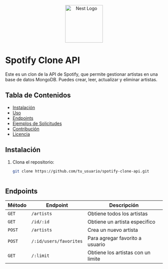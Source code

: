 <p align="center">
  <a href="http://nestjs.com/" target="blank"><img src="https://nestjs.com/img/logo-small.svg" width="120" alt="Nest Logo" /></a>
</p>

# Spotify Clone API

Este es un clon de la API de Spotify, que permite gestionar artistas en una base de datos MongoDB. Puedes crear, leer, actualizar y eliminar artistas.

## Tabla de Contenidos

- [Instalación](#instalación)
- [Uso](#uso)
- [Endpoints](#endpoints)
- [Ejemplos de Solicitudes](#ejemplos-de-solicitudes)
- [Contribución](#contribución)
- [Licencia](#licencia)

## Instalación

1. Clona el repositorio:
   ```bash
   git clone https://github.com/tu_usuario/spotify-clone-api.git



## Endpoints

| Método | Endpoint                   | Descripción                    |
|--------|----------------------------|--------------------------------|
| `GET`  | `/artists`                   | Obtiene todos los artistas     |
| `GET`  | `/id/:id`               | Obtiene un artista especifico     |
| `POST` | `/artists`                   | Crea un nuevo artista         |
| `POST` | `/:id/users/favorites`     | Para agregar favorito a usuario|
| `GET`  | `/:limit`     | Obtiene los artistas con un limite|